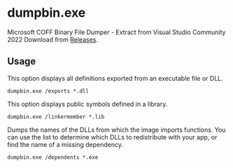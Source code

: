 # dumpbin.exe
Microsoft COFF Binary File Dumper - Extract from Visual Studio Community 2022
Download from [Releases](../../releases).

## Usage

This option displays all definitions exported from an executable file or DLL.
```
dumpbin.exe /exports *.dll
```

This option displays public symbols defined in a library.
```
dumpbin.exe /linkermember *.lib
```

Dumps the names of the DLLs from which the image imports functions. You can use the list to determine which DLLs to redistribute with your app, or find the name of a missing dependency.
```
dumpbin.exe /dependents *.exe
```
